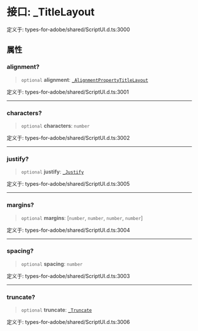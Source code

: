# 接口: \_TitleLayout

定义于: types-for-adobe/shared/ScriptUI.d.ts:3000

## 属性

### alignment?

> `optional` **alignment**: [`_AlignmentPropertyTitleLayout`](../type-aliases/AlignmentPropertyTitleLayout.md)

定义于: types-for-adobe/shared/ScriptUI.d.ts:3001

***

### characters?

> `optional` **characters**: `number`

定义于: types-for-adobe/shared/ScriptUI.d.ts:3002

***

### justify?

> `optional` **justify**: [`_Justify`](../type-aliases/Justify.md)

定义于: types-for-adobe/shared/ScriptUI.d.ts:3005

***

### margins?

> `optional` **margins**: \[`number`, `number`, `number`, `number`\]

定义于: types-for-adobe/shared/ScriptUI.d.ts:3004

***

### spacing?

> `optional` **spacing**: `number`

定义于: types-for-adobe/shared/ScriptUI.d.ts:3003

***

### truncate?

> `optional` **truncate**: [`_Truncate`](../type-aliases/Truncate.md)

定义于: types-for-adobe/shared/ScriptUI.d.ts:3006
